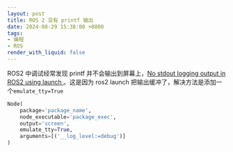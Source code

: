 ```yaml
---
layout: post
title: ROS 2 没有 printf 输出
date: 2024-08-29 15:38:00 +0800
tags: 
- 编程
- ROS
render_with_liquid: false
---
```


ROS2 中调试经常发现 printf 并不会输出到屏幕上，[No stdout logging output in ROS2 using launch
](https://answers.ros.org/question/332829/no-stdout-logging-output-in-ros2-using-launch/)。这是因为 ros2 launch 把输出缓冲了，解决方法是添加一个`emulate_tty=True`
```python
Node(
    package='package_name',
    node_executable='package_exec',
    output='screen',
    emulate_tty=True,
    arguments=[('__log_level:=debug')]
)
```

